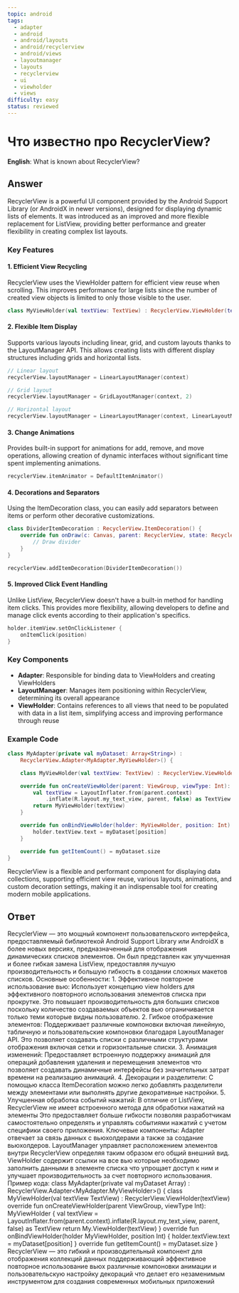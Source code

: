 ```yaml
---
topic: android
tags:
  - adapter
  - android
  - android/layouts
  - android/recyclerview
  - android/views
  - layoutmanager
  - layouts
  - recyclerview
  - ui
  - viewholder
  - views
difficulty: easy
status: reviewed
---
```


# Что известно про RecyclerView?

**English**: What is known about RecyclerView?

## Answer

RecyclerView is a powerful UI component provided by the Android Support Library (or AndroidX in newer versions), designed for displaying dynamic lists of elements. It was introduced as an improved and more flexible replacement for ListView, providing better performance and greater flexibility in creating complex list layouts.

### Key Features

#### 1. Efficient View Recycling

RecyclerView uses the ViewHolder pattern for efficient view reuse when scrolling. This improves performance for large lists since the number of created view objects is limited to only those visible to the user.

```kotlin
class MyViewHolder(val textView: TextView) : RecyclerView.ViewHolder(textView)
```

#### 2. Flexible Item Display

Supports various layouts including linear, grid, and custom layouts thanks to the LayoutManager API. This allows creating lists with different display structures including grids and horizontal lists.

```kotlin
// Linear layout
recyclerView.layoutManager = LinearLayoutManager(context)

// Grid layout
recyclerView.layoutManager = GridLayoutManager(context, 2)

// Horizontal layout
recyclerView.layoutManager = LinearLayoutManager(context, LinearLayoutManager.HORIZONTAL, false)
```

#### 3. Change Animations

Provides built-in support for animations for add, remove, and move operations, allowing creation of dynamic interfaces without significant time spent implementing animations.

```kotlin
recyclerView.itemAnimator = DefaultItemAnimator()
```

#### 4. Decorations and Separators

Using the ItemDecoration class, you can easily add separators between items or perform other decorative customizations.

```kotlin
class DividerItemDecoration : RecyclerView.ItemDecoration() {
    override fun onDraw(c: Canvas, parent: RecyclerView, state: RecyclerView.State) {
        // Draw divider
    }
}

recyclerView.addItemDecoration(DividerItemDecoration())
```

#### 5. Improved Click Event Handling

Unlike ListView, RecyclerView doesn't have a built-in method for handling item clicks. This provides more flexibility, allowing developers to define and manage click events according to their application's specifics.

```kotlin
holder.itemView.setOnClickListener {
    onItemClick(position)
}
```

### Key Components

- **Adapter**: Responsible for binding data to ViewHolders and creating ViewHolders
- **LayoutManager**: Manages item positioning within RecyclerView, determining its overall appearance
- **ViewHolder**: Contains references to all views that need to be populated with data in a list item, simplifying access and improving performance through reuse

### Example Code

```kotlin
class MyAdapter(private val myDataset: Array<String>) :
    RecyclerView.Adapter<MyAdapter.MyViewHolder>() {

    class MyViewHolder(val textView: TextView) : RecyclerView.ViewHolder(textView)

    override fun onCreateViewHolder(parent: ViewGroup, viewType: Int): MyViewHolder {
        val textView = LayoutInflater.from(parent.context)
            .inflate(R.layout.my_text_view, parent, false) as TextView
        return MyViewHolder(textView)
    }

    override fun onBindViewHolder(holder: MyViewHolder, position: Int) {
        holder.textView.text = myDataset[position]
    }

    override fun getItemCount() = myDataset.size
}
```

RecyclerView is a flexible and performant component for displaying data collections, supporting efficient view reuse, various layouts, animations, and custom decoration settings, making it an indispensable tool for creating modern mobile applications.

## Ответ

RecyclerView — это мощный компонент пользовательского интерфейса, предоставляемый библиотекой Android Support Library или AndroidX в более новых версиях, предназначенный для отображения динамических списков элементов. Он был представлен как улучшенная и более гибкая замена ListView, предоставляя лучшую производительность и большую гибкость в создании сложных макетов списков. Основные особенности: 1. Эффективное повторное использование вью: Использует концепцию view holders для эффективного повторного использования элементов списка при прокрутке. Это повышает производительность для больших списков поскольку количество создаваемых объектов вью ограничивается только теми которые видны пользователю. 2. Гибкое отображение элементов: Поддерживает различные компоновки включая линейную, табличную и пользовательские компоновки благодаря LayoutManager API. Это позволяет создавать списки с различными структурами отображения включая сетки и горизонтальные списки. 3. Анимация изменений: Предоставляет встроенную поддержку анимаций для операций добавления удаления и перемещения элементов что позволяет создавать динамичные интерфейсы без значительных затрат времени на реализацию анимаций. 4. Декорации и разделители: С помощью класса ItemDecoration можно легко добавлять разделители между элементами или выполнять другие декоративные настройки. 5. Улучшенная обработка событий нажатий: В отличие от ListView, RecyclerView не имеет встроенного метода для обработки нажатий на элементы Это предоставляет больше гибкости позволяя разработчикам самостоятельно определять и управлять событиями нажатий с учетом специфики своего приложения. Ключевые компоненты: Adapter отвечает за связь данных с вьюхолдерами а также за создание вьюхолдеров. LayoutManager управляет расположением элементов внутри RecyclerView определяя таким образом его общий внешний вид. ViewHolder содержит ссылки на все вью которые необходимо заполнить данными в элементе списка что упрощает доступ к ним и улучшает производительность за счет повторного использования. Пример кода: class MyAdapter(private val myDataset Array<String>) : RecyclerView.Adapter<MyAdapter.MyViewHolder>() { class MyViewHolder(val textView TextView) : RecyclerView.ViewHolder(textView) override fun onCreateViewHolder(parent ViewGroup, viewType Int): MyViewHolder { val textView = LayoutInflater.from(parent.context).inflate(R.layout.my_text_view, parent, false) as TextView return My.ViewHolder(textView) } override fun onBindViewHolder(holder MyViewHolder, position Int) { holder.textView.text = myDataset[position] } override fun getItemCount() = myDataset.size } RecyclerView — это гибкий и производительный компонент для отображения коллекций данных поддерживающий эффективное повторное использование вьюх различные компоновки анимации и пользовательскую настройку декораций что делает его незаменимым инструментом для создания современных мобильных приложений

